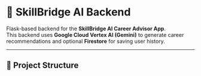 # 🚀 SkillBridge AI Backend

Flask-based backend for the **SkillBridge AI Career Advisor App**.  
This backend uses **Google Cloud Vertex AI (Gemini)** to generate career recommendations and optional **Firestore** for saving user history.

---

## 📂 Project Structure
